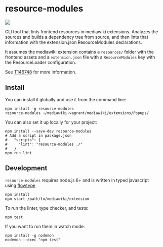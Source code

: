 # resource-modules

[![](https://travis-ci.org/joakin/resource-modules.svg)](https://travis-ci.org/joakin/resource-modules)

CLI tool that lints frontend resources in mediawiki extensions. Analyzes the
sources and builds a dependency tree from source, and then lints that
information with the extension.json ResourceModules declarations.

It assumes the mediawiki extension contains a `resources/` folder with the
frontend assets and a `extension.json` file with a `ResourceModules` key with
the ResourceLoader configuration.

See [T146748](https://phabricator.wikimedia.org/T146748) for more information.

## Install

You can install it globally and use it from the command line:

    npm install -g resource-modules
    resource-modules ~/mediawiki-vagrant/mediawiki/extensions/Popups/

You can also set it up locally for your project:

    npm install --save-dev resource-modules
    # Add a script in package.json
    #   "scripts": {
    #     "lint": "resource-modules ./"
    #   }
    npm run lint

## Development

`resource-modules` requires node.js 6+ and is written in typed javascript using [flowtype][]

    npm install
    npm start /path/to/mediawiki/extension

To run the linter, type checker, and tests:

    npm test

If you want to run them in watch mode:

    npm install -g nodemon
    nodemon --exec "npm test"

[flowtype]: https://flowtype.org/
